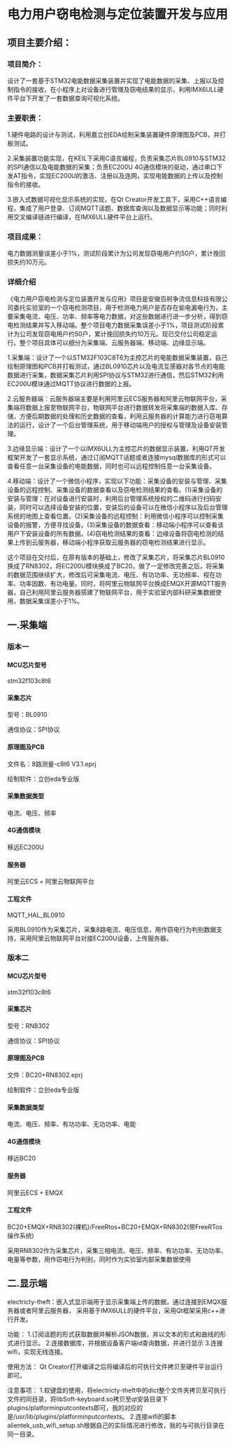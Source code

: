 # 电力用户窃电检测与定位装置开发与应用
## 项目主要介绍：
### 项目简介：
设计了一套基于STM32电能数据采集装置并实现了电能数据的采集、上报以及控制指令的接收，在小程序上对设备进行管理及窃电结果的显示，利用IMX6ULL硬件平台下开发了一套数据查询可视化系统。
### 主要职责：
1.硬件电路的设计与测试，利用嘉立创EDA绘制采集装置硬件原理图及PCB，并打板测试。

2.采集装置功能实现，在KEIL下采用C语言编程，负责采集芯片BL0910与STM32的SPI通信以及电能数据的采集；负责EC200U 4G通信模块的驱动，通过串口下发AT指令，实现EC200U的激活、注册以及连网，实现电能数据的上传以及控制指令的接收。

3.嵌入式数据可视化显示系统的实现，在Qt Creator开发工具下，采用C++语言编程，集成了用户登录、订阅MQTT话题、数据库查询以及数据显示等功能；同时利用交叉编译链进行编译，在IMX6ULL硬件平台上运行。
### 项目成果：
电力数据测量误差小于1%，测试阶段累计为公司发现窃电用户约50户，累计挽回损失约10万元。
### 详细介绍
​	《电力用户窃电检测与定位装置开发与应用》项目是安徽百舸争流信息科技有限公司委托实验室的一个窃电检测项目，用于检测电力用户是否存在偷电漏电行为，主要采集电流、电压、功率、频率等电力数据，对这些数据进行进一步分析，得到窃电检测结果并写入移动端。整个项目电力数据采集误差小于1%，项目测试阶段累计为公司发现窃电用户约50户，累计挽回损失约10万元。现已交付公司稳定运行。整个项目具体可以细分为采集端、云服务器端、移动端、边缘显示端。

​	1.采集端：设计了一个以STM32F103C8T6为主控芯片的电能数据采集装置，自己绘制原理图和PCB并打板测试，通过BL0910芯片以及电流互感器对各节点的电能数据进行采集，数据采集芯片利用SPI协议与STM32进行通信，然后STM32利用EC200U模块通过MQTT协议进行数据的上报。

​	2.云服务器端：云服务器端主要是利用阿里云ECS服务器和阿里云物联网平台，采集端将数据上报至物联网平台，物联网平台进行数据转发将采集端的数据入库、存储，方便后期数据的处理和历史数据的查看，利用云服务器的计算能力进行窃电算法的运行，设计了一个后台管理系统，用于移动端用户的授权与管理及设备安装管理。

​	3.边缘显示端：设计了一个以IMX6ULL为主控芯片的数据显示装置，利用QT开发框架开发了一套显示系统，通过订阅MQTT话题或者连接mysql数据库的形式可以查看任意一台采集设备的电能数据，同时也可以远程控制任意一台采集设备。

​	4.移动端：设计了一个微信小程序，实现以下功能：采集设备的安装与管理、采集设备的远程控制、采集设备的数据查看以及窃电检测结果的查看。(1)采集设备的安装与管理：在对设备进行安装时，利用后台管理系统授权的二维码进行扫码安装，同时可以选择设备安装的位置，安装后的设备可以在微信小程序以及后台管理系统的地图上查看位置。(2)采集设备的远程控制：利用微信小程序可以控制采集设备的报警，方便寻找设备。(3)采集设备的数据查看：移动端小程序可以查看该用户下安装设备的所有数据。(4)窃电检测结果的查看：边缘设备将窃电检测的结果上传到云服务器，移动端小程序获取云服务器的窃电检测结果进行显示。

​	这个项目在交付后，在原有版本的基础上，修改了采集芯片，将采集芯片BL0910换成了RN8302，将EC200U模块换成了BC20，做了一定修改完善之后，将采集的数据范围继续扩大，修改后可采集电流、电压、有功功率、无功频率、视在功率、功率因数、有功电量。同时，将阿里云物联网平台换成EMQX开源MQTT服务器，自己利用阿里云服务器搭建了物联网平台，用于实验室内部科研采集数据使用，数据采集误差小于1%。
## 一.采集端
### 版本一
#### MCU芯片型号
stm32f103c8t6
#### 采集芯片
型号：BL0910

通信协议：SPI协议
#### 原理图及PCB
文件名：8路测量-c8t6 V3.1.eprj

绘制软件：立创eda专业版
#### 采集数据类型
电流、电压、频率
#### 4G通信模块
移远EC200U
#### 服务器
阿里云ECS + 阿里云物联网平台
#### 工程文件
MQTT_HAL_BL0910

采用BL0910作为采集芯片，采集8路电流、电压信息，用作窃电行为判别数据支持，采用阿里云物联网平台对接EC200U设备，上传服务器。
### 版本二
#### MCU芯片型号
stm32f103c8t6
#### 采集芯片
型号：RN8302

通信协议：SPI协议
#### 原理图及PCB
文件：BC20+RN8302.eprj

绘制软件：立创eda专业版
#### 采集数据类型
电流、电压、频率、有功功率、无功功率、电能
#### 4G通信模块
移远BC20
#### 服务器
阿里云ECS + EMQX
#### 工程文件
BC20+EMQX+RN8302(裸机)/FreeRtos+BC20+EMQX+RN8302(带FreeRTos操作系统)

采用RN8302作为采集芯片，采集三相电流、电压、频率、有功功率、无功功率、电量等参数，用作窃电行为判别，同时作为实验室内部采集数据使用
## 二.显示端
electricty-theft：嵌入式显示端用于显示采集端上传的数据，通过连接到EMQX服务器或者阿里云服务器， 采用基于IMX6ULL的硬件平台，采用Qt框架采用c++进行开发。

功能：
    1.订阅话题的形式获取数据并解析JSON数据，并以文本的形式和曲线的形式进行显示。
    2.连接数据库，并根据设备客户端id查询数据，并进行显示
    3.连接wifi，实现无线连接。
    
使用方法：
    Qt Creator打开编译之后将编译后的可执行文件拷贝至硬件平台运行即可。
    
注意事项：
    1.软键盘的使用，将electricty-theft中的dict整个文件夹拷贝至可执行文件的同目录，将libSoft-keyboard.so拷贝至qt安装目录下plugins/platforminputcontexts即可，我的对应的是/usr/lib/plugins/platforminputcontexts。
    2.连接wifi的脚本alientek_usb_wifi_setup.sh根据自己的实际情况进行修改，我的与可执行目录在同一目录。
        
        
   
    
    
